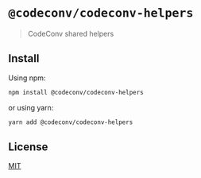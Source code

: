 # `@codeconv/codeconv-helpers`

> CodeConv shared helpers

## Install

Using npm:

```bash
npm install @codeconv/codeconv-helpers
```

or using yarn:

```bash
yarn add @codeconv/codeconv-helpers
```

## License

[MIT](LICENSE)
